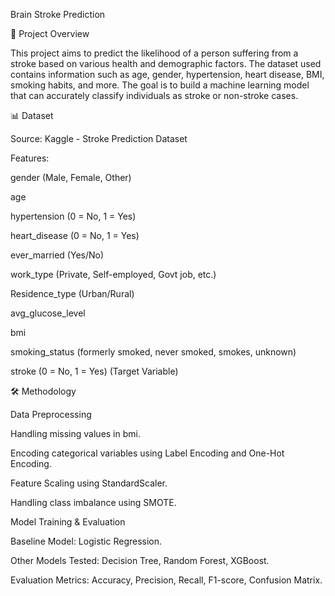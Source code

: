 Brain Stroke Prediction

📌 Project Overview

This project aims to predict the likelihood of a person suffering from a stroke based on various health and demographic factors. The dataset used contains information such as age, gender, hypertension, heart disease, BMI, smoking habits, and more. The goal is to build a machine learning model that can accurately classify individuals as stroke or non-stroke cases.

📊 Dataset

Source: Kaggle - Stroke Prediction Dataset

Features:

gender (Male, Female, Other)

age

hypertension (0 = No, 1 = Yes)

heart_disease (0 = No, 1 = Yes)

ever_married (Yes/No)

work_type (Private, Self-employed, Govt job, etc.)

Residence_type (Urban/Rural)

avg_glucose_level

bmi

smoking_status (formerly smoked, never smoked, smokes, unknown)

stroke (0 = No, 1 = Yes) (Target Variable)

🛠️ Methodology

Data Preprocessing

Handling missing values in bmi.

Encoding categorical variables using Label Encoding and One-Hot Encoding.

Feature Scaling using StandardScaler.

Handling class imbalance using SMOTE.

Model Training & Evaluation

Baseline Model: Logistic Regression.

Other Models Tested: Decision Tree, Random Forest, XGBoost.

Evaluation Metrics: Accuracy, Precision, Recall, F1-score, Confusion Matrix.
